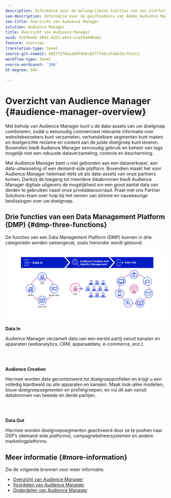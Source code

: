 ```yaml
---
description: Informatie over de belangrijkste functies van een platform voor gegevensbeheer - gegevensverzameling, het creëren van het publiek en activering.
seo-description: Informatie over de geschiedenis van Adobe Audience Manager, de soorten verzamelde data, segmentatie, rapportage en meer.
seo-title: Overzicht van Audience Manager
solution: Audience Manager
title: Overzicht van Audience Manager
uuid: 9334da91-3691-4223-a433-cca35a980a6e
feature: overview
translation-type: tm+mt
source-git-commit: 8027f278aa2b879b6cb277f44caf4b62dc75e2c3
workflow-type: tm+mt
source-wordcount: '308'
ht-degree: 94%

---
```



# Overzicht van Audience Manager {#audience-manager-overview}

Met behulp van Audience Manager kunt u de data-assets van uw doelgroep combineren, zodat u eenvoudig commercieel relevante informatie over websitebezoekers kunt verzamelen, verhandelbare segmenten kunt maken en doelgerichte reclame en content aan de juiste doelgroep kunt leveren. Bovendien biedt Audience Manager eenvoudig gebruik en beheer van tags mogelijk met een robuuste dataverzameling, controle en bescherming.

Met Audience Manager bent u niet gebonden aan een dataverkoper, aan data-uitwisseling of een demand-side platform. Bovendien maakt het voor Audience Manager helemaal niets uit als data-assets van onze partners komen. Dankzij de toegang tot meerdere databronnen biedt Audience Manager digitale uitgevers de mogelijkheid om een groot aantal data van derden te gebruiken naast onze privédatavoorraad. Praat met ons Partner Solutions-team over hulp bij het nemen van slimme en nauwkeurige beslissingen over uw doelgroep.

## Drie functies van een Data Management Platform (DMP) {#dmp-three-functions}

De functies van een Data Management Platform (DMP) kunnen in drie categorieën worden samengevat, zoals hieronder wordt getoond.

![Afbeelding van drie DMP-functies: Data In, Audience Creation, Data Out](/help/using/overview/assets/dmp-functions.png)

**Data In**

Audience Manager verzamelt data van een eerste partij vanuit kanalen en apparaten (webanalytics, CRM, apparaatdata, e-commerce, enz.).

<br> 

**Audience Creation**

Hiermee worden data gecombineerd tot doelgroepprofielen en krijgt u een volledig klantbeeld op alle apparaten en kanalen. Maak look-alike modellen, bouw doelgroepsegmenten en profielgroepen, en vul dit aan vanuit databronnen van tweede en derde partijen.

<br> 

**Data Out**

Hiermee worden doelgroepsegmenten geactiveerd door ze te pushen naar DSP’s (demand-side platforms), campagnebeheersystemen en andere marketingplatforms.

## Meer informatie {#more-information}

Zie de volgende bronnen voor meer informatie:
* [Overzicht van Audience Manager](https://www.adobe.com/nl/analytics/audience-manager.html)
* [Voordelen van Audience Manager](https://www.adobe.com/nl/analytics/audience-manager/benefits.html)
* [Onderdelen van Audience Manager](https://www.adobe.com/nl/analytics/audience-manager/features.html)


<!--

## History and Background {#history-and-background}

Audience Manager started as Demdex in 2008. It was acquired by Adobe Systems in 2011 and subsequently rebranded as Audience Manager.

## History {#history}

Since 2008, Audience Manager (formerly, [!UICONTROL Demdex]) has been a pioneer in the on-line audience management market. Audience Manager services power dynamic, multi-channel online data strategies. Our platform and services are used by an array of diverse industries from automobiles (AutoTrader), to airlines (American Airlines), and financial services companies (American Express). Audience Manager uses enterprise-level technology to provide the scale, reliability, analytics, and performance to help your business succeed online. Audience Manager integrates with the Adobe Experience Cloud to help you centralize, manage, and take action on your data assets across a growing number of digitally addressable channels.

## Audience Manager and its Data Management Platform (DMP) {#aam-dmp}

Audience Manager helps you manage your data pipeline. Our service is a catalyst that transforms generic users and raw data signals into actual audience segments used for multi-channel marketing efforts. Additionally, Audience Manager provides tools for tag management and audience analytics while simultaneously meeting the privacy and data security needs of clients and consumers.

![](assets/am_overview_80.png)


-->